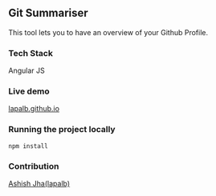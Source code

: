 ## Git Summariser

This tool lets you to have an overview of your Github Profile.

### Tech Stack
Angular JS

### Live demo
 [lapalb.github.io](https://lapalb.github.io/Git-Summariser/)
 
### Running the project locally
`npm install`

 
### Contribution
[Ashish Jha(lapalb)](lapalb.github.io) 
 
